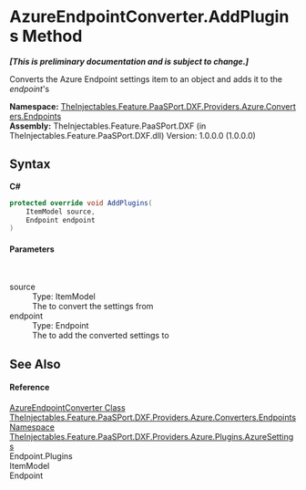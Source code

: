 # AzureEndpointConverter.AddPlugins Method 
 _**\[This is preliminary documentation and is subject to change.\]**_

Converts the Azure Endpoint settings item to an  object and adds it to the *endpoint*'s 

**Namespace:**&nbsp;<a href="523c7508-f474-7806-2136-03f2b2911b1a">TheInjectables.Feature.PaaSPort.DXF.Providers.Azure.Converters.Endpoints</a><br />**Assembly:**&nbsp;TheInjectables.Feature.PaaSPort.DXF (in TheInjectables.Feature.PaaSPort.DXF.dll) Version: 1.0.0.0 (1.0.0.0)

## Syntax

**C#**<br />
``` C#
protected override void AddPlugins(
	ItemModel source,
	Endpoint endpoint
)
```


#### Parameters
&nbsp;<dl><dt>source</dt><dd>Type: ItemModel<br />The  to convert the settings from</dd><dt>endpoint</dt><dd>Type: Endpoint<br />The  to add the converted settings to</dd></dl>

## See Also


#### Reference
<a href="1a00c31c-0f18-5031-bae1-50197e810ec2">AzureEndpointConverter Class</a><br /><a href="523c7508-f474-7806-2136-03f2b2911b1a">TheInjectables.Feature.PaaSPort.DXF.Providers.Azure.Converters.Endpoints Namespace</a><br /><a href="893fc694-5b06-0386-51cc-f256663f152f">TheInjectables.Feature.PaaSPort.DXF.Providers.Azure.Plugins.AzureSettings</a><br />Endpoint.Plugins<br />ItemModel<br />Endpoint<br />